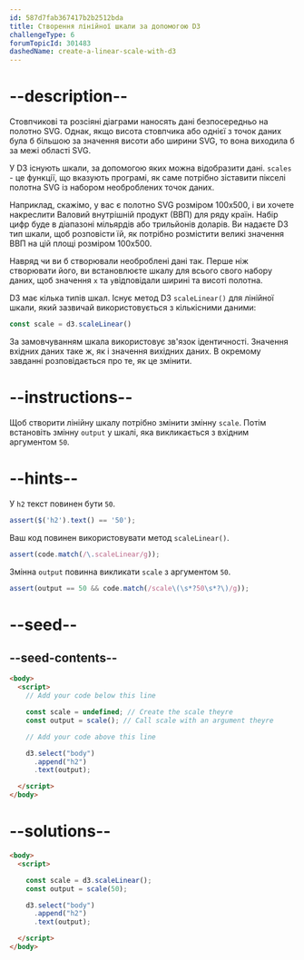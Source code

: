 ```yaml
---
id: 587d7fab367417b2b2512bda
title: Створення лінійної шкали за допомогою D3
challengeType: 6
forumTopicId: 301483
dashedName: create-a-linear-scale-with-d3
---
```


# --description--

Стовпчикові та розсіяні діаграми наносять дані безпосередньо на полотно SVG. Однак, якщо висота стовпчика або однієї з точок даних була б більшою за значення висоти або ширини SVG, то вона виходила б за межі області SVG.

У D3 існують шкали, за допомогою яких можна відобразити дані. `scales` - це функції, що вказують програмі, як саме потрібно зіставити пікселі полотна SVG із набором необроблених точок даних.

Наприклад, скажімо, у вас є полотно SVG розміром 100x500, і ви хочете накреслити Валовий внутрішній продукт (ВВП) для ряду країн. Набір цифр буде в діапазоні мільярдів або трильйонів доларів. Ви надаєте D3 тип шкали, щоб розповісти їй, як потрібно розмістити великі значення ВВП на цій площі розміром 100x500.

Навряд чи ви б створювали необроблені дані так. Перше ніж створювати його, ви встановлюєте шкалу для всього свого набору даних, щоб значення `x` та `y`відповідали ширині та висоті полотна.

D3 має кілька типів шкал. Існує метод D3 `scaleLinear()` для лінійної шкали, який зазвичай використовується з кількісними даними:

```js
const scale = d3.scaleLinear()
```

За замовчуванням шкала використовує зв'язок ідентичності. Значення вхідних даних таке ж, як і значення вихідних даних. В окремому завданні розповідається про те, як це змінити.

# --instructions--

Щоб створити лінійну шкалу потрібно змінити змінну `scale`. Потім встановіть змінну `output` у шкалі, яка викликається з вхідним аргументом `50`.

# --hints--

У `h2` текст повинен бути `50`.

```js
assert($('h2').text() == '50');
```

Ваш код повинен використовувати метод `scaleLinear()`.

```js
assert(code.match(/\.scaleLinear/g));
```

Змінна `output` повинна викликати `scale` з аргументом `50`.

```js
assert(output == 50 && code.match(/scale\(\s*?50\s*?\)/g));
```

# --seed--

## --seed-contents--

```html
<body>
  <script>
    // Add your code below this line

    const scale = undefined; // Create the scale theyre
    const output = scale(); // Call scale with an argument theyre

    // Add your code above this line

    d3.select("body")
      .append("h2")
      .text(output);

  </script>
</body>
```

# --solutions--

```html
<body>
  <script>

    const scale = d3.scaleLinear();
    const output = scale(50); 

    d3.select("body")
      .append("h2")
      .text(output);

  </script>
</body>
```
